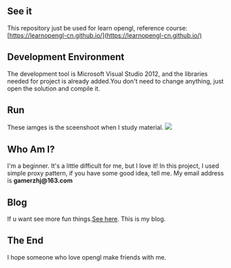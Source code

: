 ## See it
This repository just be used for learn opengl, reference course:
[https://learnopengl-cn.github.io/](https://learnopengl-cn.github.io/)
## Development Environment
The development tool is Microsoft Visual Studio 2012, and the libraries needed for project is already added.You don't need to change anything, just open the solution and compile it.
## Run
These iamges is the sceenshoot when I study material.
![](https://github.com/bingxue102685/LearnOpenGL/raw/master/resource/showImage/show3.gif)
## Who Am I?
I'm a beginner. It's a little difficult for me, but I love it! In this project, I used simple proxy pattern, if you have some good idea, tell me. My email address is __gamerzhj@163.com__
## Blog
If u want see more fun things.[See here](bingxue102685.github.io). This is my blog.

## The End
I hope someone who love opengl make friends with me.
